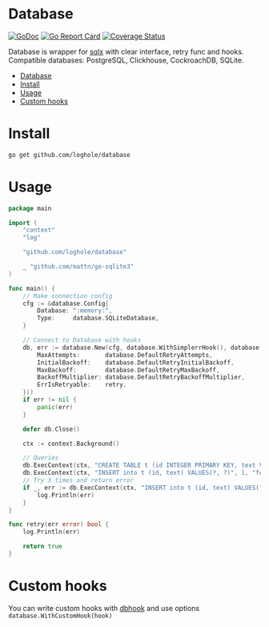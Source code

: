 # Database
[![GoDoc](https://pkg.go.dev/badge/github.com/loghole/database)](https://pkg.go.dev/github.com/loghole/database)
[![Go Report Card](https://goreportcard.com/badge/github.com/loghole/database)](https://goreportcard.com/report/github.com/loghole/database)
[![Coverage Status](https://coveralls.io/repos/github/loghole/database/badge.svg)](https://coveralls.io/github/loghole/database)

Database is wrapper for [sqlx](https://github.com/jmoiron/sqlx) with clear interface, retry func and hooks.  
Compatible databases: PostgreSQL, Clickhouse, CockroachDB, SQLite.  

- [Database](#database)
- [Install](#install)
- [Usage](#usage)
- [Custom hooks](#custom-hooks)
# Install
```sh
go get github.com/loghole/database
```

# Usage
```go
package main

import (
	"context"
	"log"

	"github.com/loghole/database"

	_ "github.com/mattn/go-sqlite3"
)

func main() {
	// Make connection config
	cfg := &database.Config{
		Database: ":memory:",
		Type:     database.SQLiteDatabase,
	}

	// Connect to Database with hooks
	db, err := database.New(cfg, database.WithSimplerrHook(), database.WithRetryPolicy(database.RetryPolicy{
		MaxAttempts:       database.DefaultRetryAttempts,
		InitialBackoff:    database.DefaultRetryInitialBackoff,
		MaxBackoff:        database.DefaultRetryMaxBackoff,
		BackoffMultiplier: database.DefaultRetryBackoffMultiplier,
		ErrIsRetryable:    retry,
	}))
	if err != nil {
		panic(err)
	}

	defer db.Close()

	ctx := context.Background()

	// Queries
	db.ExecContext(ctx, "CREATE TABLE t (id INTEGER PRIMARY KEY, text VARCHAR(5))")
	db.ExecContext(ctx, "INSERT into t (id, text) VALUES(?, ?)", 1, "foo")
	// Try 3 times and return error
	if _, err := db.ExecContext(ctx, "INSERT into t (id, text) VALUES(?, ?)", 1, "bar"); err != nil {
		log.Println(err)
	}
}

func retry(err error) bool {
	log.Println(err)

	return true
}

```

# Custom hooks
You can write custom hooks with [dbhook](https://github.com/loghole/dbhook) and use options `database.WithCustomHook(hook)`
